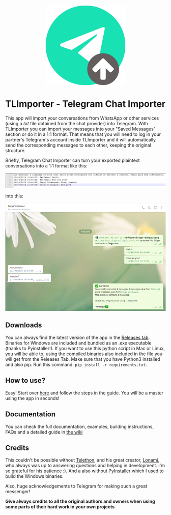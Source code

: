 <p align="center">
  <img src="https://github.com/TelegramTools/TLImporter/raw/python/images/Intro.png">
 </p>

# TLImporter - Telegram Chat Importer

This app will import your conversations from WhatsApp or other services (using a _txt_ file obtained from the chat provider) into Telegram. With TLImporter you can import your messages into your "Saved Messages" section or do it in a 1:1 format. That means that you will need to log in your partner's Telegram's account inside TLImporter and it will automatically send the corresponding messages to each other, keeping the original structure.

Briefly, Telegram Chat Importer can turn your exported plaintext conversations into a 1:1 format like this:

![](/images/txt.PNG)

Into this:

![](/images/ImportedChat.PNG)

## Downloads

You can always find the latest version of the app in the [Releases tab](https://github.com/TelegramTools/TLImporter/releases).
Binaries for Windows are included and bundled as an .exe executable (thanks to Pyinstaller!). If you want to use this python script in Mac or Linux, you will
be able to, using the compiled binaries also included in the file you will get from the Releases Tab. Make sure that you have Python3 installed and also pip. Run this command: `pip install -r requirements.txt`.

## How to use?

Easy! Start over [here](https://github.com/TelegramTools/TLImporter/wiki/Getting-your-chats-from-third-party-services) and follow the steps in the guide. You will be a master using the app in seconds!

## Documentation

You can check the full documentation, examples, building instructions, FAQs and a detailed guide in [the wiki](https://github.com/TelegramTools/TLImporter/wiki)

## Credits

This couldn't be possible without [Telethon](https://github.com/LonamiWebs/Telethon), and his great creator, [Lonami](https://github.com/Lonami), who always was up to answering questions and helping in development. I'm so grateful for his patience :).
And a also without [PyInstaller](https://www.pyinstaller.org/) which I used to build the Windows binaries.

Also, huge acknowledgements to Telegram for making such a great messenger!

**Give always credits to all the original authors and owners when using some parts of their hard work in your own projects**
